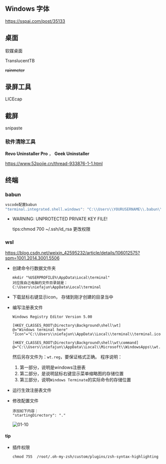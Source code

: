 ## Windows 字体 

https://sspai.com/post/35133

## 桌面

软媒桌面

TranslucentTB

~~rainmeter~~

## 录屏工具

LICEcap

## 截屏

snipaste

### 软件清除工具

 **Revo Uninstaller Pro** ， **Geek Uninstaller** 

https://www.52pojie.cn/thread-933876-1-1.html

## 终端

### babun

```js
vscode配置babun
"terminal.integrated.shell.windows": "C:\\Users\\YOURUSERNAME\\.babun\\cygwin\\bin\\zsh.exe",
```

- WARNING: UNPROTECTED PRIVATE KEY FILE!   

  tips:chmod 700 ~/.ssh/id_rsa  更改权限

### wsl

https://blog.csdn.net/weixin_42595232/article/details/106012575?spm=1001.2014.3001.5506

- 创建命令行数据文件夹

  ```
  mkdir "%USERPROFILE%\AppData\Local\terminal"
  对应我自己电脑的文件目录就是：
  C:\Users\niefajun\AppData\Local\terminal
  ```

- 下载鼠标右键显示icon， 存储到刚才创建的目录当中 

- 编写注册表文件

  ```
  Windows Registry Editor Version 5.00
  
  [HKEY_CLASSES_ROOT\Directory\Background\shell\wt]
  @="Windows terminal here"
  "Icon"="C:\\Users\\niefajun\\AppData\\Local\\terminal\\terminal.ico"
  
  [HKEY_CLASSES_ROOT\Directory\Background\shell\wt\command]
  @="C:\\Users\\niefajun\\AppData\\Local\\Microsoft\\WindowsApps\\wt.exe"
  
  ```

  然后另存文件为：`wt.reg`，要保证格式正确。
  程序说明：

  1. 第一部分，说明是windows注册表
  2. 第二部分，是说明鼠标右键显示菜单缩略图的存储位置
  3. 第三部分，说明`Windows Terminate`的实际命令的存储位置

- 运行生效注册表文件

- 修改配置文件

  ```
  添加如下内容：
  "startingDirectory": "."
  ```

  ![01-10](https://img-blog.csdnimg.cn/20200509095325779.png?x-oss-process=image/watermark,type_ZmFuZ3poZW5naGVpdGk,shadow_10,text_aHR0cHM6Ly9ibG9nLmNzZG4ubmV0L3dlaXhpbl80MjU5NTIzMg==,size_16,color_FFFFFF,t_70) 

#### tip

- 插件权限

  ```
  chmod 755  /root/.oh-my-zsh/custom/plugins/zsh-syntax-highlighting
  ```

  